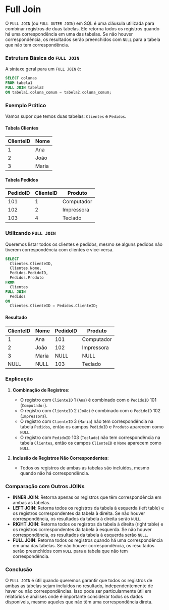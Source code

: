 # Full Join

O `FULL JOIN` (ou `FULL OUTER JOIN`) em SQL é uma cláusula utilizada para combinar registros de duas tabelas. Ele retorna todos os registros quando há uma correspondência em uma das tabelas. Se não houver correspondência, os resultados serão preenchidos com `NULL` para a tabela que não tem correspondência.

### Estrutura Básica do `FULL JOIN`

A sintaxe geral para um `FULL JOIN` é:

```sql
SELECT colunas
FROM tabela1
FULL JOIN tabela2
ON tabela1.coluna_comum = tabela2.coluna_comum;
```

### Exemplo Prático

Vamos supor que temos duas tabelas: `Clientes` e `Pedidos`.

#### Tabela Clientes

| ClienteID | Nome     |
|-----------|----------|
| 1         | Ana      |
| 2         | João     |
| 3         | Maria    |

#### Tabela Pedidos

| PedidoID | ClienteID | Produto    |
|----------|-----------|------------|
| 101      | 1         | Computador |
| 102      | 2         | Impressora |
| 103      | 4         | Teclado    |

### Utilizando `FULL JOIN`

Queremos listar todos os clientes e pedidos, mesmo se alguns pedidos não tiverem correspondência com clientes e vice-versa.

```sql
SELECT 
  Clientes.ClienteID, 
  Clientes.Nome, 
  Pedidos.PedidoID, 
  Pedidos.Produto 
FROM 
  Clientes
FULL JOIN 
  Pedidos 
ON 
  Clientes.ClienteID = Pedidos.ClienteID;
```

#### Resultado

| ClienteID | Nome  | PedidoID | Produto    |
|-----------|-------|----------|------------|
| 1         | Ana   | 101      | Computador |
| 2         | João  | 102      | Impressora |
| 3         | Maria | NULL     | NULL       |
| NULL      | NULL  | 103      | Teclado    |

### Explicação

1. **Combinação de Registros**:
   - O registro com `ClienteID` 1 (`Ana`) é combinado com o `PedidoID` 101 (`Computador`).
   - O registro com `ClienteID` 2 (`João`) é combinado com o `PedidoID` 102 (`Impressora`).
   - O registro com `ClienteID` 3 (`Maria`) não tem correspondência na tabela `Pedidos`, então os campos `PedidoID` e `Produto` aparecem como `NULL`.
   - O registro com `PedidoID` 103 (`Teclado`) não tem correspondência na tabela `Clientes`, então os campos `ClienteID` e `Nome` aparecem como `NULL`.

2. **Inclusão de Registros Não Correspondentes**:
   - Todos os registros de ambas as tabelas são incluídos, mesmo quando não há correspondência.

### Comparação com Outros JOINs

- **INNER JOIN**: Retorna apenas os registros que têm correspondência em ambas as tabelas.
- **LEFT JOIN**: Retorna todos os registros da tabela à esquerda (left table) e os registros correspondentes da tabela à direita. Se não houver correspondência, os resultados da tabela à direita serão `NULL`.
- **RIGHT JOIN**: Retorna todos os registros da tabela à direita (right table) e os registros correspondentes da tabela à esquerda. Se não houver correspondência, os resultados da tabela à esquerda serão `NULL`.
- **FULL JOIN**: Retorna todos os registros quando há uma correspondência em uma das tabelas. Se não houver correspondência, os resultados serão preenchidos com `NULL` para a tabela que não tem correspondência.

### Conclusão

O `FULL JOIN` é útil quando queremos garantir que todos os registros de ambas as tabelas sejam incluídos no resultado, independentemente de haver ou não correspondências. Isso pode ser particularmente útil em relatórios e análises onde é importante considerar todos os dados disponíveis, mesmo aqueles que não têm uma correspondência direta.